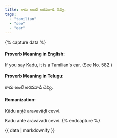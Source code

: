 ```yaml
---
title: కాదు అంటే అరవవాడి చెవ్వి.
tags:
  - "tamilian"
  - "see"
  - "ear"
---
```


{% capture data %}
#### Proverb Meaning in English:
If you say Kadu, it is a Tamilian's ear.
(See No. 582.)

#### Proverb Meaning in Telugu:
కాదు అంటే అరవవాడి చెవ్వి.

#### Romanization:
Kādu aṇṭē aravavāḍi cevvi.

Kadu ante aravavadi cevvi.
{% endcapture %}

{{ data | markdownify }}

